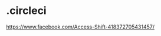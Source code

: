 # .circleci
https://www.facebook.com/Access-Shift-418372705431457/<!-- Go to www.addthis.com/dashboard to customize your tools --> <script type="text/javascript" src="//s7.addthis.com/js/300/addthis_widget.js#pubid=ra-5d4ce45b6859f50c"></script>
